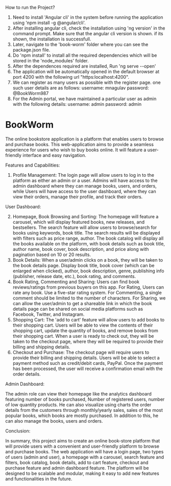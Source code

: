 How to run the Project?
1. Need to install 'Angular cli' in the system before running the application using 'npm install -g @angular/cli'.
2. After installing angular cli, check the installation using 'ng version' in the command prompt. Make sure that the angular cli version is shown. if its shown, the installation is successfull.
3. Later, navigate to the 'book-worm' folder where you can see the package.json file.
4. Do 'npm install' to install all the required dependencies which will be stored in the 'node_modules' folder.
5. After the dependences required are installed, Run 'ng serve --open'
6. The application will be automatically opened in the default browser at port 4200 with the following url "https:localhost:4200".
7. We can register as many users as possible with the register page. one such user details are as follows:
    username: mnagulav
    password: @BookWorm987
8. For the Admin portal, we have maintained a particular user as admin with the following details:
    username: admin
    password: admin





# BookWorm
The online bookstore application is a platform that enables users to browse and purchase books. This web-application aims to provide a seamless experience for users who wish to buy books online. It will feature a user-friendly interface and easy navigation.

Features and Capabilities:
1. Profile Management:
The login page will allow users to log in to the platform as either an admin or a user.
Admins will have access to the admin dashboard where they can manage books, users, and
orders, while Users will have access to the user dashboard, where they can view their orders,
manage their profile, and track their orders.

User Dashboard:

2. Homepage, Book Browsing and Sorting:
The homepage will feature a carousel, which will display featured books, new releases,
and bestsellers. The search feature will allow users to browse/search for books using keywords,
book title. The search results will be displayed with filters such as price range, author. The book
catalog will display all the books available on the platform, with book details such as book title,
author name, book cover, book description, and price along with pagination based on 10 or 20
results.
3. Book Details:
When a user/admin clicks on a book, they will be taken to the book details page. Display
book title, book cover (which can be enlarged when clicked), author, book description, genre,
publishing info (publisher, release date, etc.), book rating, and comments.
4. Book Rating, Commenting and Sharing:
Users can find book reviews/ratings from previous buyers on this app. For Rating, Users
can rate any book. Use a five-star rating system. For Commenting, a single comment should be
limited to the number of characters. For Sharing, we can allow the user/admin to get a shareable
link in which the book details page can be shared on social media platforms such as Facebook,
Twitter, and Instagram.
5. Shopping Cart:
The 'add to cart' feature will allow users to add books to their shopping cart. Users will be
able to view the contents of their shopping cart, update the quantity of books, and remove books
from their shopping cart. When a user is ready to check out, they will be taken to the checkout
page, where they will be required to provide their billing and shipping details.
6. Checkout and Purchase:
The checkout page will require users to provide their billing and shipping details. Users
will be able to select a payment method such as credit/debit cards, PayPal. Once the payment
has been processed, the user will receive a confirmation email with the order details.

Admin Dashboard:

The admin role can view their homepage like the analytics dashboard featuring number
of books purchased, Number of registered users, number of low quantity products. He can also
visualize using charts the order details from the customers through monthly/yearly sales, sales
of the most popular books, which books are mostly purchased. In addition to this, he can also
manage the books, users and orders.

Conclusion:

In summary, this project aims to create an online book-store platform that will provide users with
a convenient and user-friendly platform to browse and purchase books. The web application will
have a login page, two types of users (admin and user), a homepage with a carousel, search
feature and filters, book catalog, book details, add to cart feature, checkout and purchase feature
and admin dashboard feature. The platform will be designed to be scalable and modular, making
it easy to add new features and functionalities in the future.
